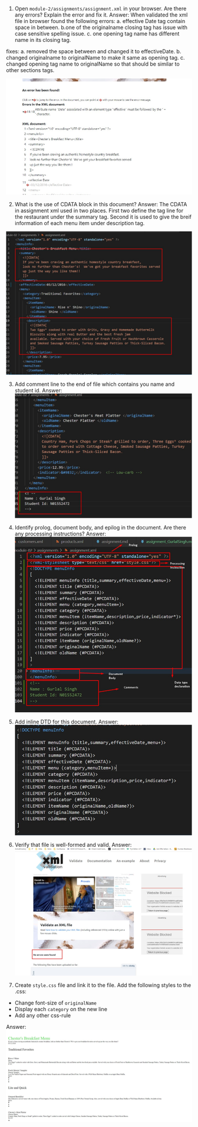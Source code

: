 1. Open `module-2/assignments/assignment.xml` in your browser. Are there any errors? Explain the error and fix it.
Answer: When validated the xml file in browser found the following errors:
  a. effective Date tag contain space in between.
  b.one of the originalname closing tag has issue with case sensitive spelling issue.
  c. one opening tag name has different name in its closing tag.

  fixes:
  a. removed the space between and changed it to effectiveDate.
  b. changed originalname to originalName to make it same as opening tag.
  c. changed opening tag name to originalName so that should be similar to other sections tags.

  ![image info](../assets/answer1.jpg)

2. What is the use of CDATA block in this document?
Answer: The CDATA in assignment xml used in two places. First two define the tag line for the restaurant under the summary tag. Second it is used to give the breif information of each menu item under description tag.

![image info](../assets/answer2.jpg)

3. Add comment line to the end of file which contains you name and student id.
Answer: ![image info](../assets/answer3.jpg)

4. Identify prolog, document body, and epilog in the document. Are there any processing instructions?
Answer: ![image info](../assets/answer4.jpg)

5. Add inline DTD for this document.
Answer: ![image info](../assets/answer5.jpg)

6. Verify that file is well-formed and valid.
Answer: ![image info](../assets/answer6.jpg)

7. Create `style.css` file and link it to the file. Add the following styles to the .css:

- Change font-size of `originalName`
- Display each `category` on the new line
- Add any other css-rule

Answer: ![image info](../assets/answer7.jpg)